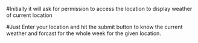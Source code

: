 #Initially it will ask for permission to access the location to display weather of current location

#Just Enter your location and hit the submit button to know the current weather and forcast for the whole week for the given location.